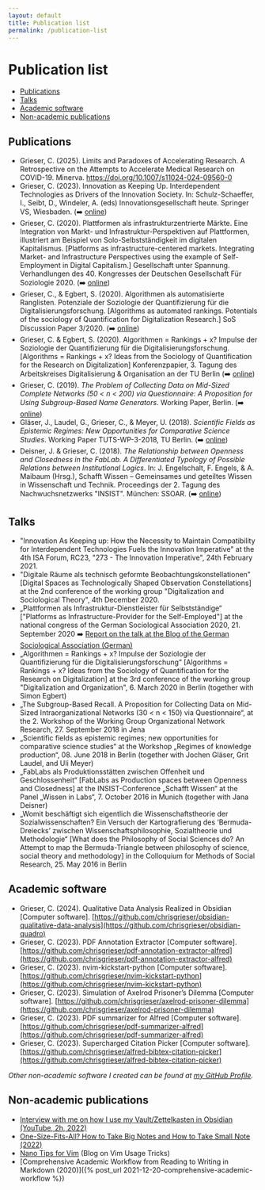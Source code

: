 ```yaml
---
layout: default
title: Publication list
permalink: /publication-list
---
```

# Publication list

<!-- toc -->

- [Publications](#publications)
- [Talks](#talks)
- [Academic software](#academic-software)
- [Non-academic publications](#non-academic-publications)

<!-- tocstop -->

## Publications
- Grieser, C. (2025). Limits and Paradoxes of Accelerating Research. A
  Retrospective on the Attempts to Accelerate Medical Research on COVID-19.
  Minerva. https://doi.org/10.1007/s11024-024-09560-0
- Grieser, C. (2023). Innovation as Keeping Up. Interdependent Technologies as
  Drivers of the Innovation Society. In: Schulz-Schaeffer, I., Seibt, D.,
  Windeler, A. (eds) Innovationsgesellschaft heute. Springer VS, Wiesbaden. (➡️
  [online](https://doi.org/10.1007/978-3-658-39743-2_4))
- Grieser, C. (2020). Plattformen als infrastrukturzentrierte Märkte. Eine
  Integration von Markt- und Infrastruktur-Perspektiven auf Plattformen,
  illustriert am Beispiel von Solo-Selbstständigkeit im digitalen Kapitalismus.
  [Platforms as infrastructure-centered markets. Integrating Market- and
  Infrastructure Perspectives using the example of Self-Employment in Digital
  Capitalism.] Gesellschaft unter Spannung. Verhandlungen des 40. Kongresses der
  Deutschen Gesellschaft Für Soziologie 2020. (➡️
  [online](https://publikationen.soziologie.de/index.php/kongressband_2020/article/view/1309))
- Grieser, C., & Egbert, S. (2020). Algorithmen als automatisierte Ranglisten.
  Potenziale der Soziologie der Quantifizierung für die
  Digitalisierungsforschung. [Algorithms as automated rankings. Potentials of
  the sociology of Quantification for Digitalization Research.] SoS Discussion
  Paper 3/2020. (➡️ [online](https://www.sos.tu-berlin.de/menue/discussion_paper/))
- Grieser, C. & Egbert, S. (2020). Algorithmen = Rankings + x? Impulse der
  Soziologie der Quantifizierung für die Digitalisierungsforschung. [Algorithms
  = Rankings + x? Ideas from the Sociology of Quantification for the Research on
  Digitalization] Konferenzpapier, 3. Tagung des Arbeitskreises Digitalisierung
  & Organisation an der TU Berlin (➡️
  [online](https://www.researchgate.net/publication/339926910_Algorithmen_Rankings_x_Impulse_der_Soziologie_der_Quantifizierung_fur_die_Digitalisierungsforschung))
- Grieser, C. (2019). *The Problem of Collecting Data on Mid-Sized Complete
  Networks (50 < n < 200) via Questionnaire: A Proposition for Using
  Subgroup-Based Name Generators*. Working Paper, Berlin. (➡️
  [online](https://www.ssoar.info/ssoar/handle/document/61650))
- Gläser, J., Laudel, G., Grieser, C., & Meyer, U. (2018). *Scientific Fields as
  Epistemic Regimes: New Opportunities for Comparative Science Studies*. Working
  Paper TUTS-WP-3-2018, TU Berlin. (➡️
  [online](https://www.ts.tu-berlin.de/fileadmin/i62_tstypo3/TUTS-WP-3-2018_Scientific_Regimes.pdf))
- Deisner, J. & Grieser, C. (2018). *The Relationship between Openness and
  Closedness in the FabLab. A Differentiated Typology of Possible Relations
  between Institutional Logics*. In: J. Engelschalt, F. Engels, & A. Maibaum
  (Hrsg.), Schafft Wissen – Gemeinsames und geteiltes Wissen in Wissenschaft und
  Technik. Proceedings der 2. Tagung des Nachwuchsnetzwerks "INSIST". München:
  SSOAR. (➡️ [online](https://www.ssoar.info/ssoar/handle/document/58220))

## Talks
- "Innovation As Keeping up: How the Necessity to Maintain Compatibility for
  Interdependent Technologies Fuels the Innovation Imperative" at the 4th ISA
  Forum, RC23, "273 - The Innovation Imperative", 24th February 2021.
- "Digitale Räume als technisch geformte Beobachtungskonstellationen" [Digital
  Spaces as Technologically Shaped Observation Constellations] at the 2nd
  conference of the working group "Digitalization and Sociological Theory", 4th
  December 2020.
- „Plattformen als Infrastruktur-Dienstleister für Selbstständige“ ["Platforms
  as Infrastructure-Provider for the Self-Employed"] at the national congress of
  the German Sociological Association 2020, 21. September 2020  ➡️  [Report on
  the talk at the Blog of the German Sociological Association
  (German)](http://blog.soziologie.de/2020/09/ad-hoc-gruppe-selbstaendiger-erwerb-im-digitalen-kapitalismus-und-seine-einbettung-in-markt-haushalt-und-kultur-am-21-9-2020/)
- „Algorithmen = Rankings + x? Impulse der Soziologie der Quantifizierung für
  die Digitalisierungsforschung“ [Algorithms = Rankings + x? Ideas from the
  Sociology of Quantification for the Research on Digitalization] at the 3rd
  conference of the working group "Digitalization and Organization", 6. March
  2020 in Berlin (together with Simon Egbert)
- „The Subgroup-Based Recall. A Proposition for Collecting Data on Mid-Sized
  Intraorganizational Networks (30 < n < 150) via Questionnaire“, at the 2.
  Workshop of the Working Group Organizational Network Research, 27. September
  2018 in Jena
- „Scientific fields as epistemic regimes; new opportunities for comparative
  science studies“ at the Workshop „Regimes of knowledge production“, 08. June
  2018 in Berlin (together with Jochen Gläser, Grit Laudel, and Uli Meyer)
- „FabLabs als Produktionsstätten zwischen Offenheit und Geschlossenheit“
  [FabLabs as Production spaces between Openness and Closedness] at the
  INSIST-Conference „Schafft Wissen“ at the Panel „Wissen in Labs“, 7. October
  2016 in Munich (together with Jana Deisner)
- „Womit beschäftigt sich eigentlich die Wissenschaftstheorie der
  Sozialwissenschaften? Ein Versuch der Kartografierung des ‘Bermuda-Dreiecks’
  zwischen Wissenschaftsphilosophie, Sozialtheorie und Methodologie“ [What does
  the Philosophy of Social Sciences do? An Attempt to map the Bermuda-Triangle
  between philosophy of science, social theory and methodology] in the
  Colloquium for Methods of Social Research, 25. May 2016 in Berlin


## Academic software
- Grieser, C. (2024). Qualitative Data Analysis Realized in Obsidian [Computer
  software].
  [https://github.com/chrisgrieser/obsidian-qualitative-data-analysis](https://github.com/chrisgrieser/obsidian-quadro)
- Grieser, C. (2023). PDF Annotation Extractor [Computer software].
  [https://github.com/chrisgrieser/pdf-annotation-extractor-alfred](https://github.com/chrisgrieser/pdf-annotation-extractor-alfred)
- Grieser, C. (2023). nvim-kickstart-python [Computer software].
  [https://github.com/chrisgrieser/nvim-kickstart-python](https://github.com/chrisgrieser/nvim-kickstart-python)
- Grieser, C. (2023). Simulation of Axelrod Prisoner’s Dilemma [Computer
  software].
  [https://github.com/chrisgrieser/axelrod-prisoner-dilemma](https://github.com/chrisgrieser/axelrod-prisoner-dilemma)
- Grieser, C. (2023). PDF summarizer for Alfred [Computer software].
  [https://github.com/chrisgrieser/pdf-summarizer-alfred](https://github.com/chrisgrieser/pdf-summarizer-alfred)
- Grieser, C. (2023). Supercharged Citation Picker [Computer software].
  [https://github.com/chrisgrieser/alfred-bibtex-citation-picker](https://github.com/chrisgrieser/alfred-bibtex-citation-picker)

*Other non-academic software I created can be found at [my GitHub
Profile](https://github.com/chrisgrieser).*

<!-- LTeX: enabled=true -->
## Non-academic publications
- [Interview with me on how I use my Vault/Zettelkasten in Obsidian (YouTube,
  2h, 2022)](https://www.youtube.com/watch?v=DzJOJxDgQKc)
- [One-Size-Fits-All? How to Take Big Notes and How to Take Small Note
  (2022)](https://www.obsidianroundup.org/one-size-fits-all-how-to-take-big-notes-and-how-to-take-small-notes/)
- [Nano Tips for Vim](https://nanotipsforvim.prose.sh/) (Blog on Vim Usage
  Tricks)
- [Comprehensive Academic Workflow from Reading to Writing in Markdown
  (2020)]({% post_url 2021-12-20-comprehensive-academic-workflow %}) <!--
  https://jekyllrb.com/docs/liquid/tags/#linking-to-posts -->
